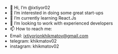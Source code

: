- 👋 Hi, I’m @ixtiyor02
- 👀 I’m interested in doing some great start-ups
- 🌱 I’m currently learning React.Js
- 💞️ I’m looking to work with experienced developers
- 📫 How to reach me: 
- Email: ixtiyorjonkhikmatov@gmail.com
- telegram: khikmatov02
- instagram: khikmatov02
<!---
ixtiyor02/ixtiyor02 is a ✨ special ✨ repository because its `README.md` (this file) appears on your GitHub profile.
You can click the Preview link to take a look at your changes.
--->
